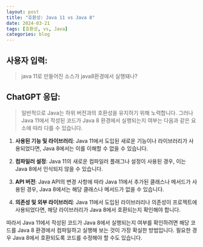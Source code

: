```yaml
---
layout: post
title: "호환성: Java 11 vs Java 8"
date: 2024-03-21
tags: [호환성, vs, Java]
categories: blog
---
```


## 사용자 입력:
> java 11로 만들어진 소스가 java8환경에서 실행돼나?

## ChatGPT 응답:
> 일반적으로 Java는 하위 버전과의 호환성을 유지하기 위해 노력합니다. 그러나 Java 11에서 작성된 코드가 Java 8 환경에서 실행되는지 여부는 다음과 같은 요소에 따라 다를 수 있습니다.

1. **사용된 기능 및 라이브러리**: Java 11에서 도입된 새로운 기능이나 라이브러리가 사용되었다면, Java 8에서는 이를 이해할 수 없을 수 있습니다.

2. **컴파일러 설정**: Java 11의 새로운 컴파일러 플래그나 설정이 사용된 경우, 이는 Java 8에서 인식되지 않을 수 있습니다.

3. **API 버전**: Java API의 변경 사항에 따라 Java 11에서 추가된 클래스나 메서드가 사용된 경우, Java 8에서는 해당 클래스나 메서드가 없을 수 있습니다.

4. **의존성 및 외부 라이브러리**: Java 11에서 도입된 라이브러리나 의존성이 프로젝트에 사용되었다면, 해당 라이브러리가 Java 8에서 호환되는지 확인해야 합니다.

따라서 Java 11에서 작성된 코드가 Java 8에서 실행되는지 여부를 확인하려면 해당 코드를 Java 8 환경에서 컴파일하고 실행해 보는 것이 가장 확실한 방법입니다. 필요한 경우 Java 8에서 호환되도록 코드를 수정해야 할 수도 있습니다.


